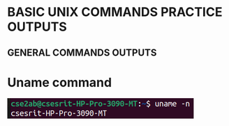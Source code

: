 # BASIC UNIX COMMANDS PRACTICE OUTPUTS

## GENERAL COMMANDS OUTPUTS

# Uname command 
![unmame command](unamen.png)
